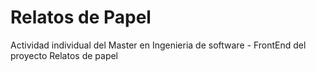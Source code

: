 # Relatos de Papel 
Actividad individual del Master en Ingenieria de software - FrontEnd del proyecto Relatos de papel 
